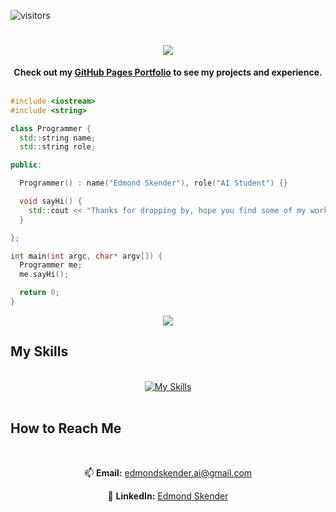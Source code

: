 ![visitors](https://visitor-badge.laobi.icu/badge?page_id=edmondskender.edmondskender)

<h1 align="center">
    <img src="https://readme-typing-svg.herokuapp.com/?font=Righteous&size=35&center=true&vCenter=true&width=500&height=70&duration=4000&lines=Hi+There!+👋;+I'm+Edmond!;" />
</h1>

<div align="center">
  <strong>Check out my <a href="https://edmondskender.github.io/my-portfolio/">GitHub Pages Portfolio</a> to see my projects and experience.</strong>
</div>


<br>


```cpp
#include <iostream>
#include <string>

class Programmer {
  std::string name;
  std::string role;

public:

  Programmer() : name("Edmond Skender"), role("AI Student") {}

  void sayHi() {
    std::cout << "Thanks for dropping by, hope you find some of my work interesting." << std::endl;
  }

};

int main(int argc, char* argv[]) {
  Programmer me;
  me.sayHi();

  return 0;
}
```

 
<div align="center"> 
  <a href="https://edmondskender.github.io/my-portfolio" target="_blank">
     <img src="https://img.shields.io/badge/Portfolio-FF5722?style=for-the-badge&logo=todoist&logoColor=white" target="_blank" /> <!-- sqlite, safari, google-chrome are other good icon options -->
  </a>
</div>
 
## My Skills
<br>
<div align="center">
  <a href="https://skillicons.dev">
    <img src="https://skillicons.dev/icons?i=cpp,python,pytorch,linux,c,react,tailwind,clion,cmake,opencv,postgres" alt="My Skills" />
  </a>
</div>

<br>

## How to Reach Me
<br>
<div align="center">
  <p>📫 <strong>Email:</strong> <a href="mailto:edmondskender.ai@gmail.com">edmondskender.ai@gmail.com</a></p>
  <p>💼 <strong>LinkedIn:</strong> <a href="https://www.linkedin.com/in/edmond-skender-635807223">Edmond Skender</a></p>
</div>

</div>
